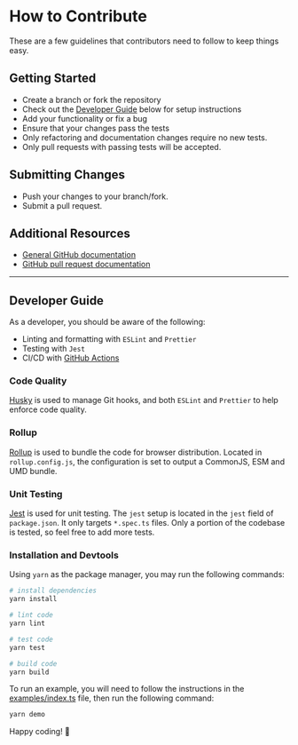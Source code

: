 # How to Contribute

These are a few guidelines that contributors need to follow to keep things easy.

## Getting Started

- Create a branch or fork the repository
- Check out the [Developer Guide](#developer-guide) below for setup instructions
- Add your functionality or fix a bug
- Ensure that your changes pass the tests
- Only refactoring and documentation changes require no new tests.
- Only pull requests with passing tests will be accepted.

## Submitting Changes

- Push your changes to your branch/fork.
- Submit a pull request.

## Additional Resources

- [General GitHub documentation](http://help.github.com/)
- [GitHub pull request documentation](http://help.github.com/send-pull-requests/)

---

## Developer Guide

As a developer, you should be aware of the following:

- Linting and formatting with `ESLint` and `Prettier`
- Testing with `Jest`
- CI/CD with [GitHub Actions](https://docs.github.com/en/actions/quickstart)

### Code Quality

[Husky](https://github.com/typicode/husky) is used to manage Git hooks,
and both `ESLint` and `Prettier` to help enforce code quality.

### Rollup

[Rollup](https://rollupjs.org/guide/en/) is used to bundle the code
for browser distribution. Located in `rollup.config.js`, the configuration is set
to output a CommonJS, ESM and UMD bundle.

### Unit Testing

[Jest](https://jestjs.io/) is used for unit testing. The `jest` setup
is located in the `jest` field of `package.json`. It only targets `*.spec.ts` files.
Only a portion of the codebase is tested, so feel free to add more tests.

### Installation and Devtools

Using `yarn` as the package manager, you may run the following commands:

```bash
# install dependencies
yarn install

# lint code
yarn lint

# test code
yarn test

# build code
yarn build
```

To run an example, you will need to follow the instructions in the
[examples/index.ts](./examples/index.ts) file, then run the following command:

```bash
yarn demo
```

Happy coding! 🎉
